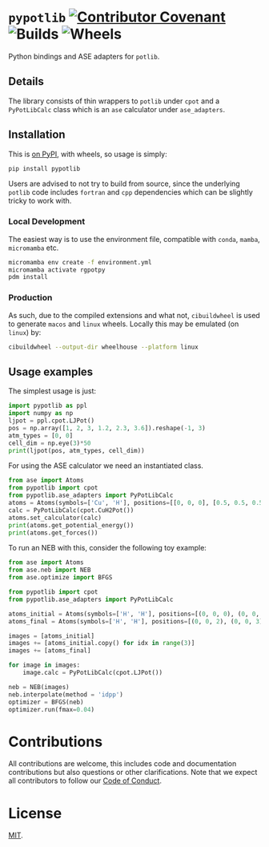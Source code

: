 # `pypotlib` [![Contributor Covenant](https://img.shields.io/badge/Contributor%20Covenant-2.1-4baaaa.svg)](https://github.com/TheochemUI/pypotlib/blob/main/code_of_conduct.md) ![Builds](https://github.com/TheochemUI/pypotlib/actions/workflows/build_test.yml/badge.svg) ![Wheels](https://github.com/TheochemUI/pypotlib/actions/workflows/build_wheels.yml/badge.svg)

Python bindings and ASE adapters for `potlib`.

## Details

The library consists of thin wrappers to `potlib` under `cpot` and a
`PyPotLibCalc` class which is an `ase` calculator under `ase_adapters`.

## Installation

This is [on PyPI](https://pypi.org/project/pypotlib), with wheels, so usage is simply:

``` bash
pip install pypotlib
```

Users are advised to not try to build from source, since the underlying `potlib`
code includes `fortran` and `cpp` dependencies which can be slightly tricky to
work with.

### Local Development

The easiest way is to use the environment file, compatible with `conda`,
`mamba`, `micromamba` etc.

```bash
micromamba env create -f environment.yml
micromamba activate rgpotpy
pdm install
```

### Production

As such, due to the compiled extensions and what not, `cibuildwheel` is used to
generate `macos` and `linux` wheels. Locally this may be emulated (on `linux`)
by:

```bash
cibuildwheel --output-dir wheelhouse --platform linux
```

## Usage examples

The simplest usage is just:

```python
import pypotlib as ppl
import numpy as np
ljpot = ppl.cpot.LJPot()
pos = np.array([1, 2, 3, 1.2, 2.3, 3.6]).reshape(-1, 3)
atm_types = [0, 0]
cell_dim = np.eye(3)*50
print(ljpot(pos, atm_types, cell_dim))
```

For using the ASE calculator we need an instantiated class.

```python
from ase import Atoms
from pypotlib import cpot
from pypotlib.ase_adapters import PyPotLibCalc
atoms = Atoms(symbols=['Cu', 'H'], positions=[[0, 0, 0], [0.5, 0.5, 0.5]])
calc = PyPotLibCalc(cpot.CuH2Pot())
atoms.set_calculator(calc)
print(atoms.get_potential_energy())
print(atoms.get_forces())
```

To run an NEB with this, consider the following toy example:

```python
from ase import Atoms
from ase.neb import NEB
from ase.optimize import BFGS

from pypotlib import cpot
from pypotlib.ase_adapters import PyPotLibCalc

atoms_initial = Atoms(symbols=['H', 'H'], positions=[(0, 0, 0), (0, 0, 1)])
atoms_final = Atoms(symbols=['H', 'H'], positions=[(0, 0, 2), (0, 0, 3)])

images = [atoms_initial]
images += [atoms_initial.copy() for idx in range(3)]
images += [atoms_final]

for image in images:
    image.calc = PyPotLibCalc(cpot.LJPot())

neb = NEB(images)
neb.interpolate(method = 'idpp')
optimizer = BFGS(neb)
optimizer.run(fmax=0.04)
```


# Contributions

All contributions are welcome, this includes code and documentation
contributions but also questions or other clarifications. Note that we expect
all contributors to follow our [Code of
Conduct](https://github.com/TheochemUI/pypotlib/blob/main/CODE_OF_CONDUCT.md).

# License
[MIT](https://github.com/TheochemUI/pypotlib/blob/main/LICENSE).
